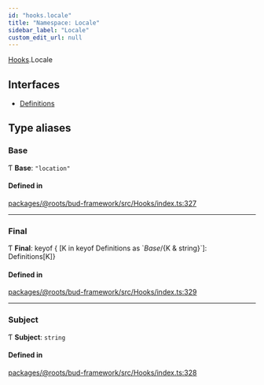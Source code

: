 ```yaml
---
id: "hooks.locale"
title: "Namespace: Locale"
sidebar_label: "Locale"
custom_edit_url: null
---
```


[Hooks](hooks.md).Locale

## Interfaces

- [Definitions](../interfaces/hooks.locale.definitions.md)

## Type aliases

### Base

Ƭ **Base**: ``"location"``

#### Defined in

[packages/@roots/bud-framework/src/Hooks/index.ts:327](https://github.com/roots/bud/blob/e6633219/packages/@roots/bud-framework/src/Hooks/index.ts#L327)

___

### Final

Ƭ **Final**: keyof { [K in keyof Definitions as \`${Base}/${K & string}\`]: Definitions[K]}

#### Defined in

[packages/@roots/bud-framework/src/Hooks/index.ts:329](https://github.com/roots/bud/blob/e6633219/packages/@roots/bud-framework/src/Hooks/index.ts#L329)

___

### Subject

Ƭ **Subject**: `string`

#### Defined in

[packages/@roots/bud-framework/src/Hooks/index.ts:328](https://github.com/roots/bud/blob/e6633219/packages/@roots/bud-framework/src/Hooks/index.ts#L328)
